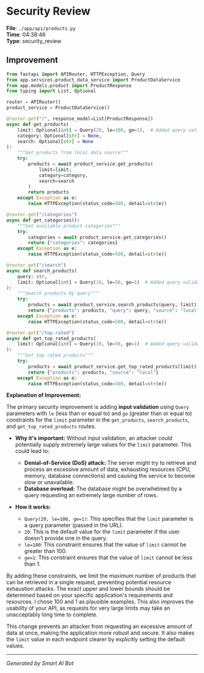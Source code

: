 # Security Review

**File**: `./app/api/products.py`  
**Time**: 04:38:46  
**Type**: security_review

## Improvement

```python
from fastapi import APIRouter, HTTPException, Query
from app.services.product_data_service import ProductDataService
from app.models.product import ProductResponse
from typing import List, Optional

router = APIRouter()
product_service = ProductDataService()

@router.get("/", response_model=List[ProductResponse])
async def get_products(
    limit: Optional[int] = Query(20, le=100, ge=1),  # Added query validation
    category: Optional[str] = None,
    search: Optional[str] = None
):
    """Get products from local data source"""
    try:
        products = await product_service.get_products(
            limit=limit,
            category=category,
            search=search
        )
        return products
    except Exception as e:
        raise HTTPException(status_code=500, detail=str(e))

@router.get("/categories")
async def get_categories():
    """Get available product categories"""
    try:
        categories = await product_service.get_categories()
        return {"categories": categories}
    except Exception as e:
        raise HTTPException(status_code=500, detail=str(e))

@router.get("/search")
async def search_products(
    query: str,
    limit: Optional[int] = Query(10, le=50, ge=1)  # Added query validation
):
    """Search products by query"""
    try:
        products = await product_service.search_products(query, limit)
        return {"products": products, "query": query, "source": "local"}
    except Exception as e:
        raise HTTPException(status_code=500, detail=str(e))

@router.get("/top-rated")
async def get_top_rated_products(
    limit: Optional[int] = Query(10, le=50, ge=1)  # Added query validation
):
    """Get top rated products"""
    try:
        products = await product_service.get_top_rated_products(limit)
        return {"products": products, "source": "local"}
    except Exception as e:
        raise HTTPException(status_code=500, detail=str(e))


```

**Explanation of Improvement:**

The primary security improvement is adding **input validation** using `Query` parameters with `le` (less than or equal to) and `ge` (greater than or equal to) constraints for the `limit` parameter in the `get_products`, `search_products`, and `get_top_rated_products` routes.

*   **Why it's important:** Without input validation, an attacker could potentially supply extremely large values for the `limit` parameter. This could lead to:
    *   **Denial-of-Service (DoS) attack:** The server might try to retrieve and process an excessive amount of data, exhausting resources (CPU, memory, database connections) and causing the service to become slow or unavailable.
    *   **Database overload:** The database might be overwhelmed by a query requesting an extremely large number of rows.

*   **How it works:**
    *   `Query(20, le=100, ge=1)`: This specifies that the `limit` parameter is a query parameter (passed in the URL).
    *   `20`:  This is the default value for the `limit` parameter if the user doesn't provide one in the query.
    *   `le=100`:  This constraint ensures that the value of `limit` cannot be greater than 100.
    *   `ge=1`: This constraint ensures that the value of `limit` cannot be less than 1.

By adding these constraints, we limit the maximum number of products that can be retrieved in a single request, preventing potential resource exhaustion attacks.  The exact upper and lower bounds should be determined based on your specific application's requirements and resources.  I chose 100 and 1 as plausible examples. This also improves the usability of your API, as requests for very large limits may take an unacceptably long time to complete.

This change prevents an attacker from requesting an excessive amount of data at once, making the application more robust and secure.  It also makes the `limit` value in each endpoint clearer by explicitly setting the default values.

---
*Generated by Smart AI Bot*
